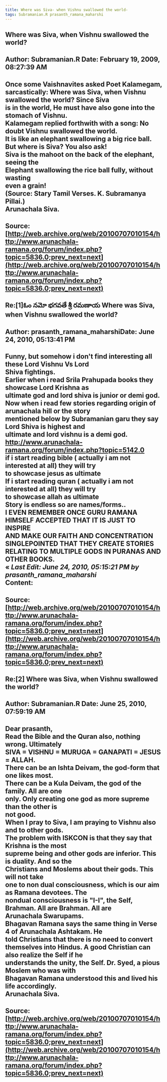 ```yaml
--- 
title: Where was Siva- when Vishnu swallowed the world-   
tags: Subramanian.R prasanth_ramana_maharshi  
---  
```

## Where was Siva, when Vishnu swallowed the world?  
Author: Subramanian.R       Date: February 19, 2009, 08:27:39 AM  
---  
Once some Vaishnavites asked Poet Kalamegam, sarcastically: Where was Siva, when Vishnu swallowed the world? Since Siva   
is in the world, He must have also gone into the stomach of Vishnu.   
Kalamegam replied forthwith with a song: No doubt Vishnu swallowed the world.   
It is like an elephant swallowing a big rice ball.   
But where is Siva? You also ask!   
Siva is the mahoot on the back of the elephant, seeing the   
Elephant swallowing the rice ball fully, without wasting   
 even a grain!   
(Source: Stary Tamil Verses. K. Subramanya Pillai.)   
Arunachala Siva.
 ---  
Source:[http://web.archive.org/web/20100707010154/http://www.arunachala-ramana.org/forum/index.php?topic=5836.0;prev_next=next](http://web.archive.org/web/20100707010154/http://www.arunachala-ramana.org/forum/index.php?topic=5836.0;prev_next=next)   
---  

## Re:[1]ఓం నమో భగవతే శ్రీ రమణాయ  Where was Siva, when Vishnu swallowed the world?  
Author: prasanth_ramana_maharshiDate: June 24, 2010, 05:13:41 PM  
---  
Funny, but somehow i don't find interesting all these Lord Vishnu Vs Lord  
Shiva fightings.   
Earlier when i read Srila Prahupada books they showcase Lord Krishna as  
ultimate god and lord shiva is junior or demi god.   
Now when i read few stories regarding origin of arunachala hill or the story  
mentioned below by Subramanian garu they say Lord Shiva is highest and  
ultimate and lord vishnu is a demi god.   
http://www.arunachala-ramana.org/forum/index.php?topic=5142.0   
if i start reading bible ( actually i am not interested at all) they will try  
to showcase jesus as ultimate   
If i start reading quran ( actually i am not interested at all) they will try  
to showcase allah as ultimate   
Story is endless so are names/forms..   
I EVEN REMEMBER ONCE GURU RAMANA HIMSELF ACCEPTED THAT IT IS JUST TO INSPIRE  
AND MAKE OUR FAITH AND CONCENTRATION SINGLEPOINTED THAT THEY CREATE STORIES  
RELATING TO MULTIPLE GODS IN PURANAS AND OTHER BOOKS.   
« _Last Edit: June 24, 2010, 05:15:21 PM by prasanth_ramana_maharshi_  
Content:
 ---  
Source:[http://web.archive.org/web/20100707010154/http://www.arunachala-ramana.org/forum/index.php?topic=5836.0;prev_next=next](http://web.archive.org/web/20100707010154/http://www.arunachala-ramana.org/forum/index.php?topic=5836.0;prev_next=next)   
---  

## Re:[2] Where was Siva, when Vishnu swallowed the world?  
Author: Subramanian.R       Date: June 25, 2010, 07:59:19 AM  
---  
Dear prasanth,   
Read the Bible and the Quran also, nothing wrong. Ultimately   
SIVA = VISHNU = MURUGA = GANAPATI = JESUS = ALLAH.   
There can be an Ishta Deivam, the god-form that one likes most.   
There can be a Kula Deivam, the god of the family. All are one   
only. Only creating one god as more supreme than the other is   
not good.   
When I pray to Siva, I am praying to Vishnu also and to other gods.   
The problem with ISKCON is that they say that Krishna is the most   
supreme being and other gods are inferior. This is duality. And so the  
Christians and Moslems about their gods. This will not take   
one to non dual consciousness, which is our aim as Ramana devotees. The  
nondual consciousness is "I-I", the Self, Brahman. All are Brahman. All are  
Arunachala Swarupams.   
Bhagavan Ramana says the same thing in Verse 4 of Arunachala Ashtakam. He  
told Christians that there is no need to convert   
themselves into Hindus. A good Christian can also realize the Self if he  
understands the unity, the Self. Dr. Syed, a pious Moslem who was with  
Bhagavan Ramana understood this and lived his life accordingly.   
Arunachala Siva.
 ---  
Source:[http://web.archive.org/web/20100707010154/http://www.arunachala-ramana.org/forum/index.php?topic=5836.0;prev_next=next](http://web.archive.org/web/20100707010154/http://www.arunachala-ramana.org/forum/index.php?topic=5836.0;prev_next=next)   
---  

